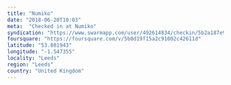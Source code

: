 ```yaml
---
title: "Numiko"
date: "2018-06-20T10:03"
meta:  "Checked in at Numiko"
syndication: "https://www.swarmapp.com/user/492614834/checkin/5b2a187e9e0d54002cffc694"
foursquare: "https://foursquare.com/v/5b0d19f15a2c91002c42611d"
latitude: "53.801943"
longitude: "-1.547355"
locality: "Leeds"
region: "Leeds"
country: "United Kingdom"
---
```


